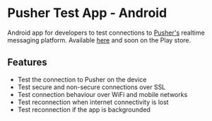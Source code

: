 # Pusher Test App - Android

Android app for developers to test connections to [Pusher's](http://pusher.com/) realtime messaging platform. 
Available [here](https://github.com/pusher/pusher-test-android/raw/apk/PusherTestApp.apk) and soon on the Play store.

## Features
- Test the connection to Pusher on the device 
- Test secure and non-secure connections over SSL 
- Test connection behaviour over WiFi and mobile networks 
- Test reconnection when internet connectivity is lost 
- Test reconnection if the app is backgrounded

